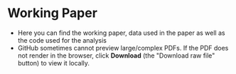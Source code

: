 # Working Paper
- Here you can find the working paper, data used in the paper as well as the code used for the analysis
- GitHub sometimes cannot preview large/complex PDFs. If the PDF does not render in the browser, click **Download** (the "Download raw file" button) to view it locally.

